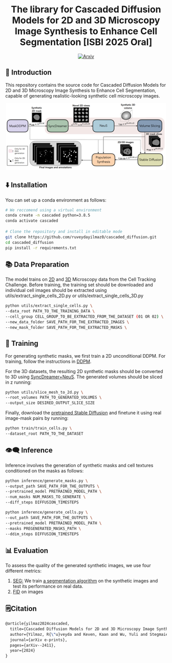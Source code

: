 <div align="center">

# The library for Cascaded Diffusion Models for 2D and 3D Microscopy Image Synthesis to Enhance Cell Segmentation [ISBI 2025 Oral]
[![Arxiv](https://img.shields.io/badge/ArXiv-2403.17808-orange.svg?color=red)](https://arxiv.org/pdf/2411.11515)
</div>


## 👋 Introduction

This repository contains the source code for Cascaded Diffusion Models for 2D and 3D Microscopy Image Synthesis to Enhance Cell Segmentation, capable of generating realistic-looking synthetic cell microscopy images.

<p align="center">
  <img src="main_figure.png" width="500" style="display:inline-block;">
</p>

## ⬇️ Installation

You can set up a conda environment as follows:

```bash
# We reccomend using a virtual environment
conda create -n cascaded python=3.8.5
conda activate cascaded

# Clone the repository and install in editable mode
git clone https://github.com/ruveydayilmaz0/cascaded_diffusion.git
cd cascaded_diffusion
pip install -r requirements.txt
```

## 📚 Data Preparation
The model trains on [2D](https://celltrackingchallenge.net/2d-datasets/) and [3D](https://celltrackingchallenge.net/3d-datasets/) Microscopy data from the Cell Tracking Challenge. Before training, the training set should be downloaded and individual cell images should be extracted using utils/extract_single_cells_2D.py or utils/extract_single_cells_3D.py

```bash
python utils/extract_single_cells.py \
--data_root PATH_TO_THE_TRAINING_DATA \
--cell_group CELL_GROUP_TO_BE_EXTRACTED_FROM_THE_DATASET (01 OR 02) \
--new_data_folder SAVE_PATH_FOR_THE_EXTRACTED_IMAGES \
--new_mask_folder SAVE_PATH_FOR_THE_EXTRACTED_MASKS \
```

## 💪 Training
For generating synthetic masks, we first train a 2D unconditional DDPM. For training, follow the instructions in [DDPM](https://github.com/huggingface/diffusers.git).

For the 3D datasets, the resulting 2D synthetic masks should be converted to 3D using [SyncDreamer+NeuS](https://github.com/liuyuan-pal/SyncDreamer.git). The generated volumes should be sliced in z running:
```bash
python utils/slice_mesh_to_2d.py \
--root_volumes PATH_TO_GENERATED_VOLUMES \
--output_size DESIRED_OUTPUT_SLICE_SIZE
```

Finally, download the [pretrained Stable Diffusion](https://huggingface.co/stable-diffusion-v1-5/stable-diffusion-v1-5) and finetune it using real image-mask pairs by running:
```bash
python train/train_cells.py \
--dataset_root PATH_TO_THE_DATASET
```

## 👁️‍🗨️ Inference

Inference involves the generation of synthetic masks and cell textures conditioned on the masks as follows:

```bash
python inference/generate_masks.py \
--output_path SAVE_PATH_FOR_THE_OUTPUTS \
--pretrained_model PRETRAINED_MODEL_PATH \
--num_masks NUM_MASKS_TO_GENERATE \
--diff_steps DIFFUSION_TIMESTEPS 
```

```bash
python inference/generate_cells.py \
--out_path SAVE_PATH_FOR_THE_OUTPUTS \
--pretrained_model PRETRAINED_MODEL_PATH \
--masks PREGENERATED_MASKS_PATH \
--ddim_steps DIFFUSION_TIMESTEPS 
```

## 📊 Evaluation

To assess the quality of the generated synthetic images, we use four different metrics:
1. [SEG:](http://celltrackingchallenge.net/evaluation-methodology/) We train [a segmentation algorithm](https://github.com/MouseLand/cellpose/tree/main) on the synthetic images and test its performance on real data.
2. [FID](https://pytorch.org/ignite/generated/ignite.metrics.FID.html) on images

## 🗒️Citation

```tex
@article{yilmaz2024cascaded,
  title={Cascaded Diffusion Models for 2D and 3D Microscopy Image Synthesis to Enhance Cell Segmentation},
  author={Yilmaz, R{\"u}veyda and Keven, Kaan and Wu, Yuli and Stegmaier, Johannes},
  journal={arXiv e-prints},
  pages={arXiv--2411},
  year={2024}
}
```
